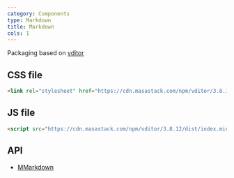 ```yaml
---
category: Components
type: Markdown
title: Markdown
cols: 1
---
```


Packaging based on [vditor](https://github.com/Vanessa219/vditor)

## CSS file

```html
<link rel="stylesheet" href="https://cdn.masastack.com/npm/vditor/3.8.12/dist/index.css" />
```

## JS file

```html
<script src="https://cdn.masastack.com/npm/vditor/3.8.12/dist/index.min.js"></script>
```

## API

- [MMarkdown](/api/MMarkdown)